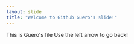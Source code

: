 ```yaml
---
layout: slide
title: "Welcome to Github Guero's slide!"
---
```

This is Guero's file
Use the left arrow to go back!